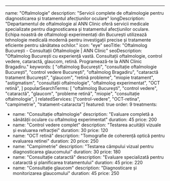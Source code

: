 ---
name: "Oftalmologie"
description: "Servicii complete de oftalmologie pentru diagnosticarea și tratamentul afecțiunilor oculare"
longDescription: "Departamentul de oftalmologie al ANN Clinic oferă servicii medicale specializate pentru diagnosticarea și tratamentul afecțiunilor oculare. Echipa noastră de oftalmologi experimentați din București utilizează tehnologie medicală modernă pentru investigații precise și tratamente eficiente pentru sănătatea ochilor."
icon: "eye"
seoTitle: "Oftalmolog București - Consultații Oftalmologie | ANN Clinic"
seoDescription: "Oftalmolog București cu experiență vastă. Consultații oftalmologie, control vedere, cataractă, glaucom, retină. Programează-te la ANN Clinic Bragadiru."
keywords:
  [
    "oftalmolog București",
    "consultație oftalmologie București",
    "control vedere București",
    "oftalmolog Bragadiru",
    "cataractă tratament București",
    "glaucom",
    "retină probleme",
    "miopie tratament",
    "astigmatism",
    "consultații oftalmologie",
    "oftalmolog experimentat",
    "OCT retină",
  ]
popularSearchTerms:
  [
    "oftalmolog București",
    "control vedere",
    "cataractă",
    "glaucom",
    "probleme retină",
    "miopie",
    "consultație oftalmologie",
  ]
relatedServices:
  ["control-vedere", "OCT-retina", "campimetrie", "tratament-cataracta"]
featured: true
order: 9
treatments:
  - name: "Consultație oftalmologie"
    description: "Evaluare completă a sănătății oculare cu oftalmolog experimentat"
    duration: 45
    price: 200
  - name: "Control vedere complet"
    description: "Testarea acuității vizuale și evaluarea refracției"
    duration: 30
    price: 120
  - name: "OCT retină"
    description: "Tomografie de coherență optică pentru evaluarea retinei"
    duration: 20
    price: 250
  - name: "Campimetrie"
    description: "Testarea câmpului vizual pentru diagnosticarea glaucomului"
    duration: 30
    price: 180
  - name: "Consultație cataractă"
    description: "Evaluare specializată pentru cataractă și planificarea tratamentului"
    duration: 45
    price: 220
  - name: "Consultație glaucom"
    description: "Diagnosticare și monitorizarea glaucomului"
    duration: 45
    price: 250
